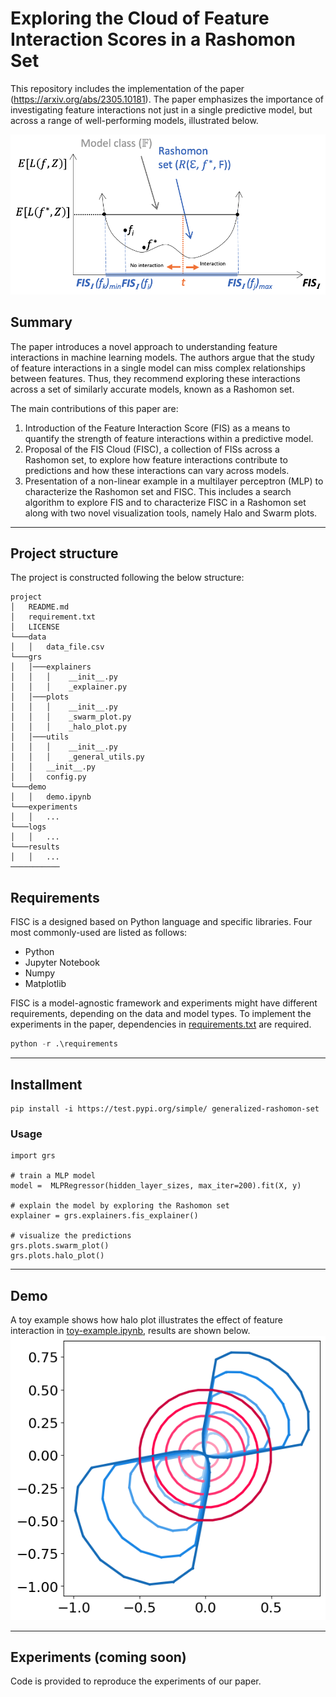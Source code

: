 # Exploring the Cloud of Feature Interaction Scores in a Rashomon Set


This repository includes the implementation of the paper (https://arxiv.org/abs/2305.10181). The paper emphasizes the importance of investigating feature interactions not just in a single predictive model, but across a range of well-performing models, illustrated below.

![FIS in the Rasomon set](https://github.com/Sichao-Li/generalized_rashomon_set/blob/main/results/FIn_Rset.png)

## Summary

The paper introduces a novel approach to understanding feature interactions in machine learning models. The authors argue that the study of feature interactions in a single model can miss complex relationships between features. Thus, they recommend exploring these interactions across a set of similarly accurate models, known as a Rashomon set.

The main contributions of this paper are:

1. Introduction of the Feature Interaction Score (FIS) as a means to quantify the strength of feature interactions within a predictive model.
2. Proposal of the FIS Cloud (FISC), a collection of FISs across a Rashomon set, to explore how feature interactions contribute to predictions and how these interactions can vary across models.
3. Presentation of a non-linear example in a multilayer perceptron (MLP) to characterize the Rashomon set and FISC. This includes a search algorithm to explore FIS and to characterize FISC in a Rashomon set along with two novel visualization tools, namely Halo and Swarm plots.

----

## Project structure
The project is constructed following the below structure:
```
project
│   README.md
│   requirement.txt    
│   LICENSE
└───data
│   │   data_file.csv
└───grs
│   │───explainers
│   │   │    __init__.py
│   │   │    _explainer.py
│   │───plots
│   │   │    __init__.py
│   │   │    _swarm_plot.py
│   │   │    _halo_plot.py
│   │───utils
│   │   │    __init__.py
│   │   │    _general_utils.py
│   │   __init__.py
│   │   config.py
└───demo
│   │   demo.ipynb
└───experiments
│   │   ...
└───logs
│   │   ...
└───results
│   │   ...
───────────
```

## Requirements
FISC is a designed based on Python language and specific libraries. Four most commonly-used are listed as follows:

* Python
* Jupyter Notebook
* Numpy
* Matplotlib

FISC is a model-agnostic framework and experiments might have different requirements, depending on the data and model
types. To implement the experiments in the paper, dependencies in [requirements.txt](.\requirements.txt) are required.

```python
python -r .\requirements
```

----

## Installment

```
pip install -i https://test.pypi.org/simple/ generalized-rashomon-set
```
### Usage
```
import grs

# train a MLP model
model =  MLPRegressor(hidden_layer_sizes, max_iter=200).fit(X, y)

# explain the model by exploring the Rashomon set
explainer = grs.explainers.fis_explainer()

# visualize the predictions
grs.plots.swarm_plot()
grs.plots.halo_plot()
```
----

## Demo

A toy example shows how halo plot illustrates the effect of feature interaction 
in [toy-example.ipynb](.\demo\toy_example.ipynb), results are shown below.
![Toy example](https://github.com/Sichao-Li/generalized_rashomon_set/blob/main/results/x1x2_simple.png)

----

## Experiments (coming soon)

Code is provided to reproduce the experiments of our paper.




